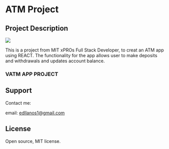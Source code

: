# ATM Project


## Project Description

<img src="Screen Shot 2021-06-08 at 8.19.43 PM.png">

<p> This is a project from MIT xPROs Full Stack Developer, to creat an ATM app using REACT. The functionality for the app allows user to make deposits and withdrawals and updates account balance.</p>

<h3> VATM APP PROJECT </h3>
  <p> </p>

## Support
Contact me: <br>

email: edllanos1@gmail.com 

## License 
Open source, MIT license.
